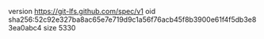 version https://git-lfs.github.com/spec/v1
oid sha256:52c92e327ba8ac65e7e719d9c1a56f76acb45f8b3900e61f4f5db3e83ea0abc4
size 5330
